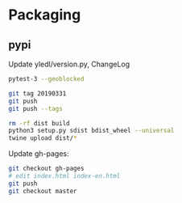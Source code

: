# Packaging

## pypi

Update yledl/version.py, ChangeLog

```sh
pytest-3 --geoblocked

git tag 20190331
git push
git push --tags

rm -rf dist build
python3 setup.py sdist bdist_wheel --universal
twine upload dist/*
```

Update gh-pages:
```sh
git checkout gh-pages
# edit index.html index-en.html
git push
git checkout master
```

